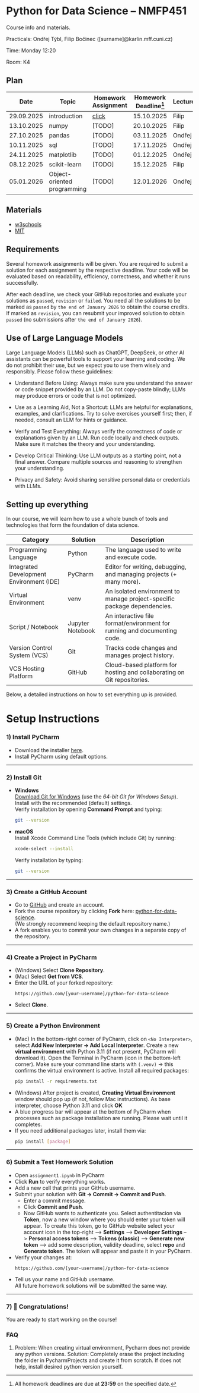 # Python for Data Science – NMFP451

Course info and materials.

Practicals: Ondřej Týbl, Filip Bočinec ([surname]@karlin.mff.cuni.cz)

Time: Monday 12:20

Room: K4

## Plan
| Date       | Topic                          | Homework Assignment | Homework Deadline[^1] | Lecturer |
|------------|--------------------------------|---------------------|------------------|----------|
| 29.09.2025 | introduction                   | [click](https://github.com/ondratybl/python-for-data-science/blob/main/assignment1.ipynb)              | 15.10.2025           | Filip   |
| 13.10.2025 | numpy                          | [TODO]             | 20.10.2025           | Filip   |
| 27.10.2025 | pandas                         | [TODO]              | 03.11.2025           | Ondřej   |
| 10.11.2025 | sql                            | [TODO]              | 17.11.2025           | Ondřej   |
| 24.11.2025 | matplotlib                     | [TODO]              | 01.12.2025           | Ondřej   |
| 08.12.2025 | scikit-learn                   | [TODO]              | 15.12.2025           | Filip   |
| 05.01.2026 | Object-oriented programming    | [TODO]              | 12.01.2026           | Ondřej   |

[^1]: All homework deadlines are due at **23:59** on the specified date.

## Materials

- [w3schools](https://www.w3schools.com/python/)
- [MIT](https://ocw.mit.edu/courses/6-100l-introduction-to-cs-and-programming-using-python-fall-2022/)

## Requirements

Several homework assignments will be given. You are required to submit a solution for each assignment by the respective deadline. Your code will be evaluated based on readability, efficiency, correctness, and whether it runs successfully.

After each deadline, we check your GitHub repositories and evaluate your solutions as `passed`, `revision` or `failed`. You need all the solutions to be marked as `passed` by `the end of January 2026` to obtain the course credits. If marked as `revision`, you can resubmit your improved solution to obtain `passed` (no submissions after `the end of January 2026`).

## Use of Large Language Models

Large Language Models (LLMs) such as ChatGPT, DeepSeek, or other AI assistants can be powerful tools to support your learning and coding. We do not prohibit their use, but we expect you to use them wisely and responsibly. Please follow these guidelines:

- Understand Before Using: Always make sure you understand the answer or code snippet provided by an LLM. Do not copy-paste blindly; LLMs may produce errors or code that is not optimized.

- Use as a Learning Aid, Not a Shortcut: LLMs are helpful for explanations, examples, and clarifications. Try to solve exercises yourself first; then, if needed, consult an LLM for hints or guidance.

- Verify and Test Everything: Always verify the correctness of code or explanations given by an LLM. Run code locally and check outputs. Make sure it matches the theory and your understanding.

- Develop Critical Thinking: Use LLM outputs as a starting point, not a final answer. Compare multiple sources and reasoning to strengthen your understanding.

- Privacy and Safety: Avoid sharing sensitive personal data or credentials with LLMs.

## Setting up everything

In our course, we will learn how to use a whole bunch of tools and technologies that form the foundation of data science.

| Category                     | Solution             | Description                                                                |
|------------------------------|---------------------|-----------------------------------------------------------------------------|
| Programming Language         | Python              | The language used to write and execute code.                                | 
| Integrated Development Environment (IDE)      | PyCharm             | Editor for writing, debugging, and managing projects (+ many more).                |
| Virtual Environment          | venv                | An isolated environment to manage project-specific package dependencies.            |
| Script / Notebook            | Jupyter Notebook    | An interactive file format/environment for running and documenting code.    |
| Version Control System (VCS) | Git                 | Tracks code changes and manages project history.                            |
| VCS Hosting Platform         | GitHub              | Cloud-based platform for hosting and collaborating on Git repositories.     |

Below, a detailed instructions on how to set everything up is provided.

# Setup Instructions

### 1) Install PyCharm

- Download the installer [here](https://www.jetbrains.com/pycharm/download/?section=mac).
- Install PyCharm using default options.

---

### 2) Install Git

- **Windows**  
  [Download Git for Windows](https://git-scm.com/download/win) (use the *64-bit Git for Windows Setup*).  
  Install with the recommended (default) settings.  
  Verify installation by opening **Command Prompt** and typing:  
  ```bash
  git --version
  ```

- **macOS**  
  Install Xcode Command Line Tools (which include Git) by running:  
  ```bash
  xcode-select --install
  ```  
  Verify installation by typing:  
  ```bash
  git --version
  ```

---

### 3) Create a GitHub Account

- Go to [GitHub](https://github.com) and create an account.
- Fork the course repository by clicking **Fork** here: [python-for-data-science](https://github.com/ondratybl/python-for-data-science).  
  (We strongly recommend keeping the default repository name.)
- A fork enables you to commit your own changes in a separate copy of the repository.

---

### 4) Create a Project in PyCharm

- (Windows) Select **Clone Repository**.
- (Mac) Select **Get from VCS**.
- Enter the URL of your forked repository:  
  ```
  https://github.com/[your-username]/python-for-data-science
  ```
- Select **Clone**.

---

### 5) Create a Python Environment

- (Mac) In the bottom-right corner of PyCharm, click on `<No Interpreter>`, select **Add New Interpreter → Add Local Interpreter**. Create a new **virtual environment** with Python 3.11 (if not present, PyCharm will download it). Open the Terminal in PyCharm (icon in the bottom-left corner). Make sure your command line starts with `(.venv)` → this confirms the virtual environment is active. Install all required packages:
  ```bash
  pip install -r requirements.txt
  ```
- (Windows) After project is created, **Creating Virtual Environment** window should pop up (if not, follow Mac instructions). As base interpreter, choose Python 3.11 and click **OK**
- A blue progress bar will appear at the bottom of PyCharm when processes such as package installation are running. Please wait until it completes.
- If you need additional packages later, install them via:
  ```bash
  pip install [package]
  ```

---

### 6) Submit a Test Homework Solution

- Open `assignment1.ipynb` in PyCharm
- Click **Run** to verify everything works.
- Add a new cell that prints your GitHub username.
- Submit your solution with **Git → Commit → Commit and Push**.  
  - Enter a commit message.  
  - Click **Commit and Push**.
  - Now GitHub wants to authenticate you. Select authentitacion via **Token**, now a new window where you should enter your token will appear. To create this token, go to GitHub website select your account icon in the top-right –> **Settings** –> **Developer Settings** –> **Personal access tokens** –> **Tokens (classic)** –> **Generate new token** –> add some description, validity deadline, select **repo** and **Generate token**. The token will appear and paste it in your PyCharm.
- Verify your changes at:  
  ```
  https://github.com/[your-username]/python-for-data-science
  ```
- Tell us your name and GitHub username.  
  All future homework solutions will be submitted the same way.

---

### 7) 🎉 Congratulations!
You are ready to start working on the course!


### FAQ

1) Problem: When creating virtual environment, Pycharm does not provide any python versions. Solution: Completely erase the project including the folder in PycharmProjects and create it from scratch. If does not help, install desired python version yourself.
